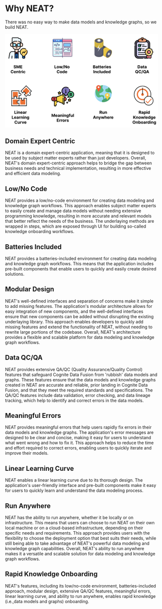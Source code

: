 # Why NEAT?

There was no easy way to make data models and knowledge graphs, so we build NEAT.

![NEAT High Level](../artifacts/figs/features.png)

## Domain Expert Centric

NEAT is a domain expert-centric application, meaning that it is designed to be used by subject matter experts rather than just developers. Overall, NEAT's domain expert-centric approach helps to bridge the gap between business needs and technical implementation, resulting in more effective and efficient data modeling.

## Low/No Code

NEAT provides a low/no-code environment for creating data modeling and knowledge graph workflows. This approach enables subject matter experts to easily create and manage data models without needing extensive programming knowledge, resulting in more accurate and relevant models that better reflect the needs of the business. The underlaying methods are wrapped in steps, which are exposed through UI for building so-called knowledge onboarding workflows.

## Batteries Included

NEAT provides a batteries-included environment for creating data modeling and knowledge graph workflows. This means that the application includes pre-built components that enable users to quickly and easily create desired solutions.

## Modular Design

NEAT's well-defined interfaces and separation of concerns make it simple to add missing features. The application's modular architecture allows for easy integration of new components, and the well-defined interfaces ensure that new components can be added without disrupting the existing underlaying library. This approach enables developers to quickly add missing features and extend the functionality of NEAT, without needing to rewrite large portions of the codebase. Overall, NEAT's architecture provides a flexible and scalable platform for data modeling and knowledge graph workflows.

## Data QC/QA

NEAT provides extensive QA/QC (Quality Assurance/Quality Control) features that safeguard Cognite Data Fusion from 'rubbish' data models and graphs. These features ensure that the data models and knowledge graphs created in NEAT are accurate and reliable, prior landing in Cognite Data Fusion, and that they meet the required standards and specifications. The QA/QC features include data validation, error checking, and data lineage tracking, which help to identify and correct errors in the data models.

## Meaningful Errors

NEAT provides meaningful errors that help users rapidly fix errors in their data models and knowledge graphs. The application's error messages are designed to be clear and concise, making it easy for users to understand what went wrong and how to fix it. This approach helps to reduce the time and effort required to correct errors, enabling users to quickly iterate and improve their models.

## Linear Learning Curve

NEAT enables a linear learning curve due to its thorough design. The application's user-friendly interface and pre-built components make it easy for users to quickly learn and understand the data modeling process.

## Run Anywhere

NEAT has the ability to run anywhere, whether it be locally or on infrastructure. This means that users can choose to run NEAT on their own local machine or on a cloud-based infrastructure, depending on their specific needs and requirements. This approach provides users with the flexibility to choose the deployment option that best suits their needs, while still being able to take advantage of NEAT's powerful data modeling and knowledge graph capabilities. Overall, NEAT's ability to run anywhere makes it a versatile and scalable solution for data modeling and knowledge graph workflows.

## Rapid Knowledge Onboarding

NEAT's features, including its low/no-code environment, batteries-included approach, modular design, extensive QA/QC features, meaningful errors, linear learning curve, and ability to run anywhere, enables rapid knowledge (i.e.,data models and graphs) onboarding.

